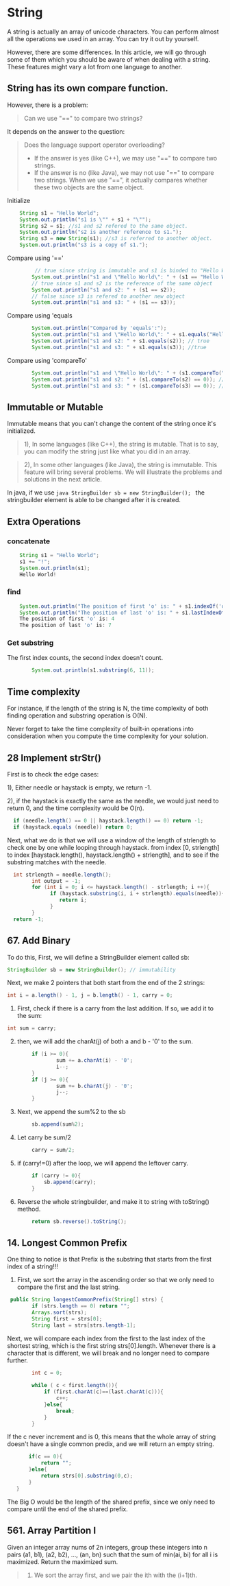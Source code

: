 # String
A string is actually an array of unicode characters. You can perform almost all the operations we used in an array. You can try it out by yourself.

However, there are some differences. In this article, we will go through some of them which you should be aware of when dealing with a string. These features might vary a lot from one language to another. 

## String has its own compare function.
However, there is a problem:

> Can we use "==" to compare two strings?

It depends on the answer to the question:

> Does the language support operator overloading?
> - If the answer is yes (like C++), we may use "==" to compare two strings.
> - If the answer is no (like Java), we may not use "==" to compare two strings. When we use "==", it actually compares whether these two objects are the same object.

Initialize 
```java
    String s1 = "Hello World";
    System.out.println("s1 is \"" + s1 + "\"");
    String s2 = s1; //s1 and s2 refered to the same object.
    System.out.println("s2 is another reference to s1.");
    String s3 = new String(s1); //s3 is referred to another object.
    System.out.println("s3 is a copy of s1.");
```
Compare using '=='
```java
         // true since string is immutable and s1 is binded to "Hello World"
        System.out.println("s1 and \"Hello World\": " + (s1 == "Hello World"));
        // true since s1 and s2 is the reference of the same object
        System.out.println("s1 and s2: " + (s1 == s2));
        // false since s3 is refered to another new object
        System.out.println("s1 and s3: " + (s1 == s3));
```
Compare using 'equals
```java
        System.out.println("Compared by 'equals':");
        System.out.println("s1 and \"Hello World\": " + s1.equals("Hello World")); // true
        System.out.println("s1 and s2: " + s1.equals(s2)); // true
        System.out.println("s1 and s3: " + s1.equals(s3)); //true
```
Compare using 'compareTo'
```java
        System.out.println("s1 and \"Hello World\": " + (s1.compareTo("Hello World") == 0)); //true
        System.out.println("s1 and s2: " + (s1.compareTo(s2) == 0)); //true
        System.out.println("s1 and s3: " + (s1.compareTo(s3) == 0)); //true
```

## Immutable or Mutable 
Immutable means that you can't change the content of the string once it's initialized.

> 1), In some languages (like C++), the string is mutable. That is to say, you can modify the string just like what you did in an array. 

> 2), In some other languages (like Java), the string is immutable. This feature will bring several problems. We will illustrate the problems and solutions in the next article.

In java, if we use ```java StringBuilder sb = new StringBuilder(); ``` the stringbuilder element is able to be changed after it is created. 

## Extra Operations
### concatenate
```java
    String s1 = "Hello World";
    s1 += "!";
    System.out.println(s1);
    Hello World!
```
### find
```java
    System.out.println("The position of first 'o' is: " + s1.indexOf('o'));
    System.out.println("The position of last 'o' is: " + s1.lastIndexOf('o'));
    The position of first 'o' is: 4
    The position of last 'o' is: 7
```
### Get substring
The first index counts, the second index doesn't count.
```java
        System.out.println(s1.substring(6, 11));
```
## Time complexity
For instance, if the length of the string is N, the time complexity of both finding operation and substring operation is O(N).

Never forget to take the time complexity of built-in operations into consideration when you compute the time complexity for your solution.

## 28 Implement strStr()
First is to check the edge cases: 

1), Either needle or haystack is empty, we return -1.

2), if the haystack is exactly the same as the needle, we would just need to return 0, and the time complexity would be O(n).

```java
  if (needle.length() == 0 || haystack.length() == 0) return -1;
  if (haystack.equals (needle)) return 0;
```
Next, what we do is that we will use a window of the length of strlength to check one by one while looping through haystack. from index [0, strlength] to index [haystack.length(), haystack.length() + strlength], and to see if the substring matches with the needle.

```java
  int strlength = needle.length(); 
        int output = -1;
        for (int i = 0; i <= haystack.length() - strlength; i ++){
              if (haystack.substring(i, i + strlength).equals(needle)){
                 return i;
              }
        }
  return -1;
```

## 67. Add Binary
To do this, 
First, we will define a StringBuilder element called sb:
```java
StringBuilder sb = new StringBuilder(); // immutability
```
Next, we make 2 pointers that both start from the end of the 2 strings:
```java
int i = a.length() - 1, j = b.length() - 1, carry = 0;
```
1) First, check if there is a carry from the last addition. If so, we add it to the sum:
```java
int sum = carry;
```
2) then, we will add the charAt(j) of both a and b - '0' to the sum. 
```java
        if (i >= 0){
                sum += a.charAt(i) - '0';
                i--;
        }
        if (j >= 0){
                sum += b.charAt(j) - '0';
                j--;
        }
```
3) Next, we append the sum%2 to the sb
```java
        sb.append(sum%2);
```
4) Let carry be sum/2
```java
        carry = sum/2;

```
5) if (carry!=0) after the loop, we will append the leftover carry.
```java
        if (carry != 0){
            sb.append(carry);
        }
```
6) Reverse the whole stringbuilder, and make it to string with toString() method.
```java
        return sb.reverse().toString();
```

## 14. Longest Common Prefix
One thing to notice is that Prefix is the substring that starts from the first index of a string!!!

1) First, we sort the array in the ascending order so that we only need to compare the first and the last string. 
```java
 public String longestCommonPrefix(String[] strs) {
        if (strs.length == 0) return "";
        Arrays.sort(strs);
        String first = strs[0];
        String last = strs[strs.length-1];
````
Next, we will compare each index from the first to the last index of the shortest string, which is the first string strs[0].length. Whenever there is a character that is different, we will break and no longer need to compare further.
```java
        int c = 0;
        
        while ( c < first.length()){
            if (first.charAt(c)==(last.charAt(c))){
                c++;
            }else{
                break;
            }
        }
 ```
If the c never increment and is 0, this means that the whole array of string doesn't have a single common predix, and we will return an empty string. 
 ```java
        if(c == 0){
            return "";
        }else{
            return strs[0].substring(0,c);
        }
    }
```
The Big O would be the length of the shared prefix, since we only need to compare until the end of the shared prefix.

## 561. Array Partition I

Given an integer array nums of 2n integers, group these integers into n pairs (a1, b1), (a2, b2), ..., (an, bn) such that the sum of min(ai, bi) for all i is maximized. Return the maximized sum.

> 1) We sort the array first, and we pair the ith with the (i+1)th. 
